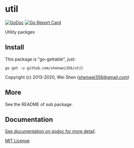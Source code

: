 # util


[![GoDoc](https://godoc.org/github.com/shenwei356/util?status.svg)](https://godoc.org/github.com/shenwei356/util)
[![Go Report Card](https://goreportcard.com/badge/github.com/shenwei356/util)](https://goreportcard.com/report/github.com/shenwei356/util)

Utility packges

## Install

This package is "go-gettable", just:

    go get -u github.com/shenwei356/util

Copyright (c) 2013-2020, Wei Shen (shenwei356@gmail.com)

## More

See the README of sub package.

## Documentation

[See documentation on godoc for more detail](https://godoc.org/github.com/shenwei356/util).

[MIT License](https://github.com/shenwei356/util/blob/master/LICENSE)
